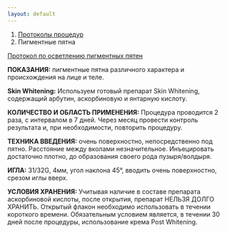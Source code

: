 ```yaml
---
layout: default
---
```


<nav aria-label="breadcrumb">
  <ol class="breadcrumb">
    <li class="breadcrumb-item"><a href="./">Протоколы процедур</a></li>
    <li class="breadcrumb-item active" aria-current="page">Пигментные пятна</li>
  </ol>
</nav>
<div class="list-group">
  <a href="https://disk.yandex.ru/i/mYoodpi6LkJDGw" class="list-group-item list-group-item-action" aria-current="true"><i class="bi bi-film"></i> Протокол по осветлению пигментных пятен</a>

</div>

**ПОКАЗАНИЯ:** пигментные пятна различного характера и происхождения на лице и теле.

**Skin Whitening:**
Используем готовый препарат Skin Whitening, содержащий арбутин, аскорбиновую и янтарную кислоту.

**КОЛИЧЕСТВО И ОБЛАСТЬ ПРИМЕНЕНИЯ:**
Процедура проводится 2 раза, с интервалом в 7 дней. Через месяц провести контроль результата и, при необходимости, повторить процедуру.

**ТЕХНИКА ВВЕДЕНИЯ:**
очень поверхностно, непосредственно под пятно. Расстояние между вколами незначительное. Инъецировать достаточно плотно, до образования своего рода пузыря/волдыря.

**ИГЛА:**
31/32G, 4мм, угол наклона 45°, вводить очень поверхностно, срезом иглы вверх.

**УСЛОВИЯ ХРАНЕНИЯ:**
Учитывая наличие в составе препарата аскорбиновой кислоты, после открытия, препарат НЕЛЬЗЯ ДОЛГО ХРАНИТЬ.
Открытый флакон необходимо использовать в течении короткого времени.
Обязательным условием является, в течении 30 дней после процедуры, использование крема Post Whitening.

